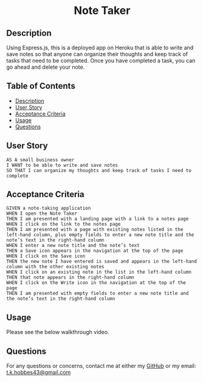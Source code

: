 <h1 align="center"> Note Taker </h1>



## Description

Using Express.js, this is a deployed app on Heroku that is able to write and save notes so that anyone can organize their thoughts and keep track of tasks that need to be completed.  Once you have completed a task, you can go ahead and delete your note.

## Table of Contents
- [Description](#description)
- [User Story](#userstory)
- [Acceptance Criteria](#acceptancecriteria)
- [Usage](#usage)
- [Questions](#questions)

## User Story
```
AS A small business owner
I WANT to be able to write and save notes
SO THAT I can organize my thoughts and keep track of tasks I need to complete
```

## Acceptance Criteria
```
GIVEN a note-taking application
WHEN I open the Note Taker
THEN I am presented with a landing page with a link to a notes page
WHEN I click on the link to the notes page
THEN I am presented with a page with existing notes listed in the left-hand column, plus empty fields to enter a new note title and the note’s text in the right-hand column
WHEN I enter a new note title and the note’s text
THEN a Save icon appears in the navigation at the top of the page
WHEN I click on the Save icon
THEN the new note I have entered is saved and appears in the left-hand column with the other existing notes
WHEN I click on an existing note in the list in the left-hand column
THEN that note appears in the right-hand column
WHEN I click on the Write icon in the navigation at the top of the page
THEN I am presented with empty fields to enter a new note title and the note’s text in the right-hand column
```

## Usage
Please see the below walkthrough video.

## Questions
For any questions or concerns, contact me at either my [GitHub](https://github.com/tkhobbes43)
or my email: t.k.hobbes43@gmail.com
